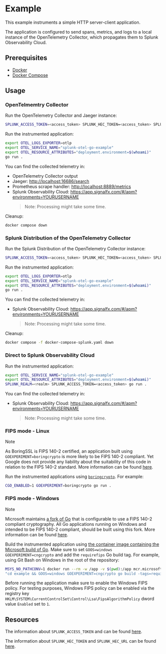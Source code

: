 # Example

This example instruments a simple HTTP server-client application.

The application is configured to send spans, metrics, and logs
to a local instance of the OpenTelemetry Collector,
which propagates them to Splunk Observability Cloud.

## Prerequisites

- [Docker](https://docs.docker.com/engine/install/)
- [Docker Compose](https://docs.docker.com/compose/install/)

## Usage

### OpenTelmemtry Collector

Run the OpenTelemetry Collector and Jaeger instance:

```sh
SPLUNK_ACCESS_TOKEN=<access_token> SPLUNK_HEC_TOKEN=<access_token> SPLUNK_HEC_URL=<url> docker compose up -d
```

Run the instrumented application:

```sh
export OTEL_LOGS_EXPORTER=otlp
export OTEL_SERVICE_NAME="splunk-otel-go-example"
export OTEL_RESOURCE_ATTRIBUTES="deployment.environment=$(whoami)"
go run .
```

You can find the collected telemetry in:

- OpenTelemetry Collector output
- Jaeger: <http://localhost:16686/search>
- Prometheus scrape handler: <http://localhost:8889/metrics>
- Splunk Observability Cloud: <https://app.signalfx.com/#/apm?environments=YOURUSERNAME>
  > Note: Processing might take some time.

Cleanup:

```sh
docker compose down
```

### Splunk Distribution of the OpenTelemetry Collector

Run the Splunk Distribution of the OpenTelemetry Collector instance:

```sh
SPLUNK_ACCESS_TOKEN=<access_token> SPLUNK_HEC_TOKEN=<access_token> SPLUNK_HEC_URL=<url> docker compose -f docker-compose-splunk.yaml up -d
```

Run the instrumented application:

```sh
export OTEL_LOGS_EXPORTER=otlp
export OTEL_SERVICE_NAME="splunk-otel-go-example"
export OTEL_RESOURCE_ATTRIBUTES="deployment.environment=$(whoami)"
go run .
```

You can find the collected telemetry in:

- Splunk Observability Cloud: <https://app.signalfx.com/#/apm?environments=YOURUSERNAME>
  > Note: Processing might take some time.

Cleanup:

```sh
docker compose -f docker-compose-splunk.yaml down
```

### Direct to Splunk Observability Cloud

Run the instrumented application:

```sh
export OTEL_SERVICE_NAME="splunk-otel-go-example"
export OTEL_RESOURCE_ATTRIBUTES="deployment.environment=$(whoami)"
SPLUNK_REALM=<realm> SPLUNK_ACCESS_TOKEN=<access_token> go run .
```

You can find the collected telemetry in:

- Splunk Observability Cloud: <https://app.signalfx.com/#/apm?environments=YOURUSERNAME>
  > Note: Processing might take some time.

### FIPS mode - Linux

> [!NOTE]
> As BoringSSL is FIPS 140-2 certified, an application built using `GOEXPERIMENT=boringcrypto`
> is more likely to be FIPS 140-2 compliant.
> Yet Google does not provide any liability about the suitability of this code
> in relation to the FIPS 140-2 standard.
> More information can be found [here](https://go.dev/src/crypto/internal/boring/README).

Run the instrumented applications using
[`boringcrypto`](https://github.com/microsoft/go/blob/microsoft/main/eng/doc/fips/README.md#go-fips-compliance).
For example:

```sh
CGO_ENABLED=1 GOEXPERIMENT=boringcrypto go run .
```

### FIPS mode - Windows

> [!NOTE]
> Microsoft maintains [a fork of Go](https://github.com/microsoft/go)
> that is configurable to use a FIPS 140-2 compliant cryptography.
> All Go applications running on Windows and intended to be
> FIPS 140-2 compliant, should be built using this fork.
> More information can be found [here](https://github.com/microsoft/go/tree/microsoft/main/eng/doc/fips).

Build the instrumented application using
[the container image containing the Microsoft build of Go](https://github.com/microsoft/go-images).
Make sure to set `GOOS=windows GOEXPERIMENT=cngcrypto`
and add the `requirefips` Go build tag.
For example, using Git Bash on Windows in the root of the repository:

```sh
MSYS_NO_PATHCONV=1 docker run --rm -w /app -v $(pwd):/app mcr.microsoft.com/oss/go/microsoft/golang sh -c \
"cd example && GOOS=windows GOEXPERIMENT=cngcrypto go build -tags=requirefips"
```

Before running the application make sure to enable the Windows FIPS policy.
For testing purposes, Windows FIPS policy can be enabled via the registry key `HKLM\SYSTEM\CurrentControlSet\Control\Lsa\FipsAlgorithmPolicy`
dword value `Enabled` set to `1`.

## Resources

The information about `SPLUNK_ACCESS_TOKEN` and can be found
[here](https://help.splunk.com/en/splunk-observability-cloud/administer/authentication-and-security/authentication-tokens/org-access-tokens).

The information about `SPLUNK_HEC_TOKEN` and `SPLUNK_HEC_URL` can be found
[here](https://help.splunk.com/en/splunk-observability-cloud/manage-data/splunk-distribution-of-the-opentelemetry-collector/get-started-with-the-splunk-distribution-of-the-opentelemetry-collector/collector-components/exporters/splunk-hec-exporter#splunk-hec-token-and-endpoint-0).
